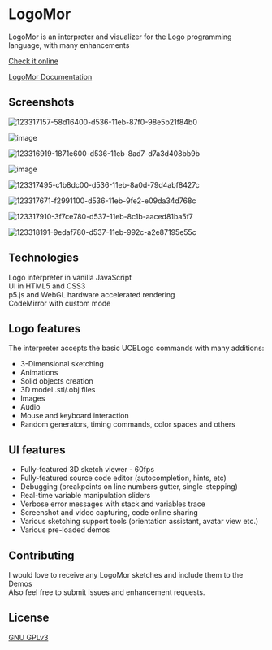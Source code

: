 # LogoMor

LogoMor is an interpreter and visualizer for the Logo programming language, with many enhancements

[Check it online](https://logomor.com/)

[LogoMor Documentation](https://logomor.com/assets/Documentation.pdf)

## Screenshots

![123317157-58d16400-d536-11eb-87f0-98e5b21f84b0](https://user-images.githubusercontent.com/13304797/142780799-7d36714c-a6c6-470f-a19b-c84fa9e2a8aa.png)

![image](https://user-images.githubusercontent.com/13304797/106599557-ea2d4300-6561-11eb-87c5-66ad295d0782.png)

![123316919-1871e600-d536-11eb-8ad7-d7a3d408bb9b](https://user-images.githubusercontent.com/13304797/142780815-48843f08-4eb6-47cb-90fa-3a4fad474470.png)

![image](https://user-images.githubusercontent.com/13304797/106599718-22cd1c80-6562-11eb-9f80-c06113cd9779.png)

![123317495-c1b8dc00-d536-11eb-8a0d-79d4abf8427c](https://user-images.githubusercontent.com/13304797/142780836-2d746cf2-d9c1-4504-86bf-1d67f3f76ab5.png)

![123317671-f2991100-d536-11eb-9fe2-e09da34d768c](https://user-images.githubusercontent.com/13304797/142780852-a65d6b01-5a97-48ed-8b25-b1b23faf8e18.png)

![123317910-3f7ce780-d537-11eb-8c1b-aaced81ba5f7](https://user-images.githubusercontent.com/13304797/142780862-b73b6a54-545a-45d6-9401-84e6e090db7a.png)

![123318191-9edaf780-d537-11eb-992c-a2e87195e55c](https://user-images.githubusercontent.com/13304797/142780867-95832e74-b798-47e2-a39a-8842fbaa9116.png)

## Technologies

Logo interpreter in vanilla JavaScript  
UI in HTML5 and CSS3  
p5.js and WebGL hardware accelerated rendering  
CodeMirror with custom mode 

## Logo features

The interpreter accepts the basic UCBLogo commands with many additions:
- 3-Dimensional sketching
- Animations
- Solid objects creation
- 3D model .stl/.obj files
- Images
- Audio 
- Mouse and keyboard interaction
- Random generators, timing commands, color spaces and others

## UI features

- Fully-featured 3D sketch viewer - 60fps
- Fully-featured source code editor (autocompletion, hints, etc)
- Debugging (breakpoints on line numbers gutter, single-stepping) 
- Real-time variable manipulation sliders
- Verbose error messages with stack and variables trace
- Screenshot and video capturing, code online sharing
- Various sketching support tools (orientation assistant, avatar view etc.)
- Various pre-loaded demos

## Contributing

I would love to receive any LogoMor sketches and include them to the Demos  
Also feel free to submit issues and enhancement requests.


## License

[GNU GPLv3](https://choosealicense.com/licenses/gpl-3.0/)
